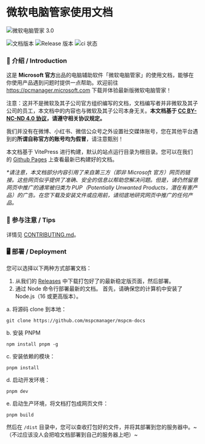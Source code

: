 # 微软电脑管家使用文档
![微软电脑管家 3.0](https://pcmanager.microsoft.com/assets/digitalLivingMain-phone.png)  

![文档版本](https://img.shields.io/github/package-json/v/mspcmanager/mspcm-docs) 
![Release 版本](https://img.shields.io/github/v/release/mspcmanager/mspcm-docs?include_prereleases) 
![ci 状态](https://img.shields.io/github/actions/workflow/status/mspcmanager/mspcm-docs/deploy-to-pages.yml) 

### 👏 介绍 / Introduction  
这是 **Microsoft 官方**出品的电脑辅助软件「微软电脑管家」的使用文档，能够在你使用产品遇到问题时提供一点帮助。欢迎前往 <https://pcmanager.microsoft.com> 下载并体验最新版微软电脑管家！   

注意：这并不是微软及其子公司官方组织编写的文档，文档编写者并非微软及其子公司的员工，本文档中的内容也与微软及其子公司本身无关。**本文档基于 [CC BY-NC-ND 4.0  协议](https://creativecommons.org/licenses/by-nc-nd/4.0/legalcode.zh-Hans)，请遵守相关协议规定。**  

我们并没有在微博、小红书、微信公众号之外设置社交媒体账号，您在其他平台遇到的**所谓自称官方的账号均为假冒**，请注意甄别！  

本文档基于 VitePress 进行构建，默认的站点运行目录为根目录。您可以在我们的 [Github Pages](https://mspcmanager.github.io/mspcm-docs/) 上查看最新已构建好的文档。

_*请注意，本文档部分内容引用了来自第三方（即非 Microsoft 官方）网页的链接。这些网页似乎提供了准确、安全的信息以帮助您解决问题。但是，请仍然留意网页中推广的通常被归类为 PUP（Potentially Unwanted Products，潜在有害产品）的广告。在您下载及安装文件或应用前，请彻底地研究网页中推广的任何产品。_

### 📣 参与注意 / Tips  
详情见 [CONTRIBUTING.md](./CONTRIBUTING.md)。

### 🖥️ 部署 / Deployment
您可以选择以下两种方式部署文档：  
1. 从我们的 [Releases](https://github.com/mspcmanager/mspcm-docs/releases) 中下载打包好了的最新稳定版页面，然后部署。
2. 通过 Node 命令行部署最新的文档。
首先，请确保您的计算机中安装了 Node.js（16 或更高版本）。  
  
a. 将源码 clone 到本地：  
```shell
git clone https://github.com/mspcmanager/mspcm-docs
```
b. 安装 PNPM
```shell
npm install pnpm -g
```
c. 安装依赖的模块：  
```shell
pnpm install
```
d. 启动开发环境：  
```shell
pnpm dev
```
e. 启动生产环境，将文档打包成网页文件：  
```shell
pnpm build
```
然后在 `/dist` 目录中，您可以查收打包好的文件，并将其部署到您的服务器中。~（不过应该没人会把咱文档部署到自己的服务器上吧）~
